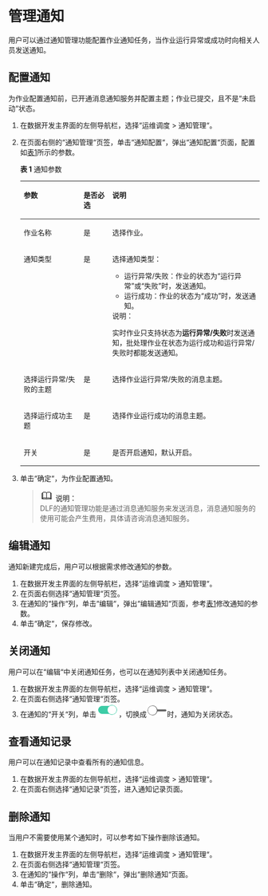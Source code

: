# 管理通知<a name="dayu_01_0514"></a>

用户可以通过通知管理功能配置作业通知任务，当作业运行异常或成功时向相关人员发送通知。

## 配置通知<a name="zh-cn_topic_0114591806_section6973441876"></a>

为作业配置通知前，已开通消息通知服务并配置主题；作业已提交，且不是“未启动“状态。

1.  在数据开发主界面的左侧导航栏，选择“运维调度  \>  通知管理“。
2.  在页面右侧的“通知管理“页签，单击“通知配置“，弹出“通知配置“页面，配置如[表1](#zh-cn_topic_0114591806_table63861718143217)所示的参数。

    **表 1**  通知参数

    <a name="zh-cn_topic_0114591806_table63861718143217"></a>
    <table><thead align="left"><tr id="zh-cn_topic_0114591806_row338615185328"><th class="cellrowborder" valign="top" width="25%" id="mcps1.2.4.1.1"><p id="zh-cn_topic_0114591806_p1438661819329"><a name="zh-cn_topic_0114591806_p1438661819329"></a><a name="zh-cn_topic_0114591806_p1438661819329"></a>参数</p>
    </th>
    <th class="cellrowborder" valign="top" width="12%" id="mcps1.2.4.1.2"><p id="zh-cn_topic_0114591806_p51361419341"><a name="zh-cn_topic_0114591806_p51361419341"></a><a name="zh-cn_topic_0114591806_p51361419341"></a>是否必选</p>
    </th>
    <th class="cellrowborder" valign="top" width="63%" id="mcps1.2.4.1.3"><p id="zh-cn_topic_0114591806_p13861118153215"><a name="zh-cn_topic_0114591806_p13861118153215"></a><a name="zh-cn_topic_0114591806_p13861118153215"></a>说明</p>
    </th>
    </tr>
    </thead>
    <tbody><tr id="zh-cn_topic_0114591806_row1338613183323"><td class="cellrowborder" valign="top" width="25%" headers="mcps1.2.4.1.1 "><p id="zh-cn_topic_0114591806_p7386141815328"><a name="zh-cn_topic_0114591806_p7386141815328"></a><a name="zh-cn_topic_0114591806_p7386141815328"></a>作业名称</p>
    </td>
    <td class="cellrowborder" valign="top" width="12%" headers="mcps1.2.4.1.2 "><p id="zh-cn_topic_0114591806_p141361110341"><a name="zh-cn_topic_0114591806_p141361110341"></a><a name="zh-cn_topic_0114591806_p141361110341"></a>是</p>
    </td>
    <td class="cellrowborder" valign="top" width="63%" headers="mcps1.2.4.1.3 "><p id="zh-cn_topic_0114591806_p13861818193210"><a name="zh-cn_topic_0114591806_p13861818193210"></a><a name="zh-cn_topic_0114591806_p13861818193210"></a>选择<span id="zh-cn_topic_0114591806_text185427125333"><a name="zh-cn_topic_0114591806_text185427125333"></a><a name="zh-cn_topic_0114591806_text185427125333"></a>作业</span>。</p>
    </td>
    </tr>
    <tr id="zh-cn_topic_0114591806_row13386618133215"><td class="cellrowborder" valign="top" width="25%" headers="mcps1.2.4.1.1 "><p id="zh-cn_topic_0114591806_p17386201818323"><a name="zh-cn_topic_0114591806_p17386201818323"></a><a name="zh-cn_topic_0114591806_p17386201818323"></a>通知类型</p>
    </td>
    <td class="cellrowborder" valign="top" width="12%" headers="mcps1.2.4.1.2 "><p id="zh-cn_topic_0114591806_p111361133413"><a name="zh-cn_topic_0114591806_p111361133413"></a><a name="zh-cn_topic_0114591806_p111361133413"></a>是</p>
    </td>
    <td class="cellrowborder" valign="top" width="63%" headers="mcps1.2.4.1.3 "><p id="zh-cn_topic_0114591806_p3386171803214"><a name="zh-cn_topic_0114591806_p3386171803214"></a><a name="zh-cn_topic_0114591806_p3386171803214"></a>选择通知类型：</p>
    <a name="zh-cn_topic_0114591806_ul17865734154317"></a><a name="zh-cn_topic_0114591806_ul17865734154317"></a><ul id="zh-cn_topic_0114591806_ul17865734154317"><li>运行异常/失败：<span id="zh-cn_topic_0114591806_text848516184615"><a name="zh-cn_topic_0114591806_text848516184615"></a><a name="zh-cn_topic_0114591806_text848516184615"></a>作业</span>的状态为<span class="parmvalue" id="zh-cn_topic_0114591806_parmvalue4703194674620"><a name="zh-cn_topic_0114591806_parmvalue4703194674620"></a><a name="zh-cn_topic_0114591806_parmvalue4703194674620"></a>“运行异常”</span>或<span class="parmvalue" id="zh-cn_topic_0114591806_parmvalue1662519239128"><a name="zh-cn_topic_0114591806_parmvalue1662519239128"></a><a name="zh-cn_topic_0114591806_parmvalue1662519239128"></a>“失败”</span>时，发送通知。</li><li>运行成功：<span id="zh-cn_topic_0114591806_text15951027154717"><a name="zh-cn_topic_0114591806_text15951027154717"></a><a name="zh-cn_topic_0114591806_text15951027154717"></a>作业</span>的状态为<span class="parmvalue" id="zh-cn_topic_0114591806_parmvalue119517279471"><a name="zh-cn_topic_0114591806_parmvalue119517279471"></a><a name="zh-cn_topic_0114591806_parmvalue119517279471"></a>“成功”</span>时，发送通知。</li></ul>
    <div class="note" id="zh-cn_topic_0114591806_note6960162313435"><a name="zh-cn_topic_0114591806_note6960162313435"></a><a name="zh-cn_topic_0114591806_note6960162313435"></a><span class="notetitle"> 说明： </span><div class="notebody"><p id="zh-cn_topic_0114591806_p199601323194319"><a name="zh-cn_topic_0114591806_p199601323194319"></a><a name="zh-cn_topic_0114591806_p199601323194319"></a>实时作业只支持状态为<strong id="zh-cn_topic_0114591806_b4331720204612"><a name="zh-cn_topic_0114591806_b4331720204612"></a><a name="zh-cn_topic_0114591806_b4331720204612"></a>运行异常/失败</strong>时发送通知，批处理作业在状态为运行成功和运行异常/失败时都能发送通知。</p>
    </div></div>
    </td>
    </tr>
    <tr id="zh-cn_topic_0114591806_row1538621813218"><td class="cellrowborder" valign="top" width="25%" headers="mcps1.2.4.1.1 "><p id="zh-cn_topic_0114591806_p338671813219"><a name="zh-cn_topic_0114591806_p338671813219"></a><a name="zh-cn_topic_0114591806_p338671813219"></a>选择运行异常/失败的主题</p>
    </td>
    <td class="cellrowborder" valign="top" width="12%" headers="mcps1.2.4.1.2 "><p id="zh-cn_topic_0114591806_p713617117347"><a name="zh-cn_topic_0114591806_p713617117347"></a><a name="zh-cn_topic_0114591806_p713617117347"></a>是</p>
    </td>
    <td class="cellrowborder" valign="top" width="63%" headers="mcps1.2.4.1.3 "><p id="zh-cn_topic_0114591806_p338618182323"><a name="zh-cn_topic_0114591806_p338618182323"></a><a name="zh-cn_topic_0114591806_p338618182323"></a>选择作业运行异常/失败的消息主题。</p>
    </td>
    </tr>
    <tr id="zh-cn_topic_0114591806_row120713401458"><td class="cellrowborder" valign="top" width="25%" headers="mcps1.2.4.1.1 "><p id="zh-cn_topic_0114591806_p162071240154515"><a name="zh-cn_topic_0114591806_p162071240154515"></a><a name="zh-cn_topic_0114591806_p162071240154515"></a>选择运行成功主题</p>
    </td>
    <td class="cellrowborder" valign="top" width="12%" headers="mcps1.2.4.1.2 "><p id="zh-cn_topic_0114591806_p1720754044517"><a name="zh-cn_topic_0114591806_p1720754044517"></a><a name="zh-cn_topic_0114591806_p1720754044517"></a>是</p>
    </td>
    <td class="cellrowborder" valign="top" width="63%" headers="mcps1.2.4.1.3 "><p id="zh-cn_topic_0114591806_p14207164034514"><a name="zh-cn_topic_0114591806_p14207164034514"></a><a name="zh-cn_topic_0114591806_p14207164034514"></a>选择作业运行成功的消息主题。</p>
    </td>
    </tr>
    <tr id="zh-cn_topic_0114591806_row038611181329"><td class="cellrowborder" valign="top" width="25%" headers="mcps1.2.4.1.1 "><p id="zh-cn_topic_0114591806_p2386818193211"><a name="zh-cn_topic_0114591806_p2386818193211"></a><a name="zh-cn_topic_0114591806_p2386818193211"></a>开关</p>
    </td>
    <td class="cellrowborder" valign="top" width="12%" headers="mcps1.2.4.1.2 "><p id="zh-cn_topic_0114591806_p5136712347"><a name="zh-cn_topic_0114591806_p5136712347"></a><a name="zh-cn_topic_0114591806_p5136712347"></a>是</p>
    </td>
    <td class="cellrowborder" valign="top" width="63%" headers="mcps1.2.4.1.3 "><p id="zh-cn_topic_0114591806_p1638641873214"><a name="zh-cn_topic_0114591806_p1638641873214"></a><a name="zh-cn_topic_0114591806_p1638641873214"></a>是否开启通知，默认开启。</p>
    </td>
    </tr>
    </tbody>
    </table>

3.  单击“确定“，为作业配置通知。

    >![](public_sys-resources/icon-note.gif) **说明：**   
    >DLF的通知管理功能是通过消息通知服务来发送消息，消息通知服务的使用可能会产生费用，具体请咨询消息通知服务。  


## 编辑通知<a name="zh-cn_topic_0114591806_section1497324117715"></a>

通知新建完成后，用户可以根据需求修改通知的参数。

1.  在数据开发主界面的左侧导航栏，选择“运维调度  \>  通知管理“。
2.  在页面右侧选择“通知管理“页签。
3.  在通知的“操作“列，单击“编辑“，弹出“编辑通知“页面，参考[表1](#zh-cn_topic_0114591806_table63861718143217)修改通知的参数。
4.  单击“确定“，保存修改。

## 关闭通知<a name="zh-cn_topic_0114591806_section697311411075"></a>

用户可以在“编辑“中关闭通知任务，也可以在通知列表中关闭通知任务。

1.  在数据开发主界面的左侧导航栏，选择“运维调度  \>  通知管理“。
2.  在页面右侧选择“通知管理“页签。
3.  在通知的“开关“列，单击![](figures/alarm_switch.png)，切换成![](figures/alarm_switch_close.png)时，通知为关闭状态。

## 查看通知记录<a name="zh-cn_topic_0114591806_section12973841274"></a>

用户可以在通知记录中查看所有的通知信息。

1.  在数据开发主界面的左侧导航栏，选择“运维调度  \>  通知管理“。
2.  在页面右侧选择“通知记录“页签，进入通知记录页面。

## 删除通知<a name="zh-cn_topic_0114591806_section129732412074"></a>

当用户不需要使用某个通知时，可以参考如下操作删除该通知。

1.  在数据开发主界面的左侧导航栏，选择“运维调度  \>  通知管理“。
2.  在页面右侧选择“通知管理“页签。
3.  在通知的“操作“列，单击“删除“，弹出“删除通知“页面。
4.  单击“确定“，删除通知。

